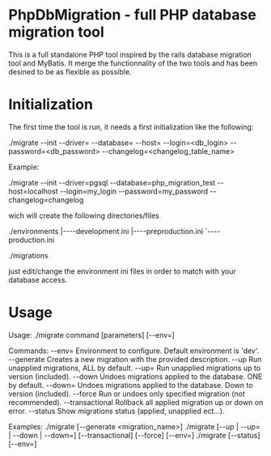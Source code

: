PhpDbMigration - full PHP database migration tool
=================================================

This is a full standalone PHP tool inspired by the rails database migration tool and MyBatis.
It merge the functionnality of the two tools and has been desined to be as flexible as possible.

Initialization
==============

The first time the tool is run, it needs a first initialization like the following:

./migrate --init --driver=<driver> --database=<database> --host=<host> --login=<db_login> --password=<db_password> --changelog=<changelog_table_name>

Example:

./migrate --init --driver=pgsql --database=php_migration_test --host=localhost --login=my_login --password=my_password --changelog=changelog

wich will create the following directories/files

./environments
     |----development.ini
     |----preproduction.ini
     `----production.ini

./migrations

just edit/change the environment ini files in order to match with your database access.

Usage
=====

Usage: ./migrate command [parameters] [--env=<environment>]

Commands:
  --env=<environment>       Environment to configure. Default environment is 'dev'.
  --generate <description>  Creates a new migration with the provided description.
  --up                      Run unapplied migrations, ALL by default.
  --up=<version>            Run unapplied migrations up to version (included).
  --down                    Undoes migrations applied to the database. ONE by default.
  --down=<version>          Undoes migrations applied to the database. Down to version (included).
  --force                   Run or undoes only specified migration (not recommended).
  --transactional           Rollback all applied migration up or down on error.
  --status                  Show migrations status (applied, unapplied ect...).

Examples:
./migrate [--generate <migration_name>]
./migrate [--up | --up=<version> | --down | --down=<version>] [--transactional] [--force] [--env=<environment>]
./migrate [--status] [--env=<environment>]

